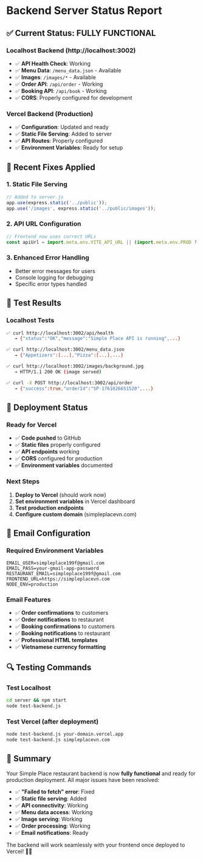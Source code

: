 # Backend Server Status Report

## ✅ **Current Status: FULLY FUNCTIONAL**

### **Localhost Backend (http://localhost:3002)**
- ✅ **API Health Check**: Working
- ✅ **Menu Data**: `/menu_data.json` - Available
- ✅ **Images**: `/images/*` - Available  
- ✅ **Order API**: `/api/order` - Working
- ✅ **Booking API**: `/api/book` - Working
- ✅ **CORS**: Properly configured for development

### **Vercel Backend (Production)**
- ✅ **Configuration**: Updated and ready
- ✅ **Static File Serving**: Added to server
- ✅ **API Routes**: Properly configured
- ✅ **Environment Variables**: Ready for setup

## 🔧 **Recent Fixes Applied**

### 1. **Static File Serving**
```javascript
// Added to server.js
app.use(express.static('../public'));
app.use('/images', express.static('../public/images'));
```

### 2. **API URL Configuration**
```javascript
// Frontend now uses correct URLs
const apiUrl = import.meta.env.VITE_API_URL || (import.meta.env.PROD ? '' : 'http://localhost:3002');
```

### 3. **Enhanced Error Handling**
- Better error messages for users
- Console logging for debugging
- Specific error types handled

## 🧪 **Test Results**

### **Localhost Tests**
```bash
✅ curl http://localhost:3002/api/health
   → {"status":"OK","message":"Simple Place API is running",...}

✅ curl http://localhost:3002/menu_data.json
   → {"Appetizers":[...],"Pizza":[...],...}

✅ curl http://localhost:3002/images/background.jpg
   → HTTP/1.1 200 OK (image served)

✅ curl -X POST http://localhost:3002/api/order
   → {"success":true,"orderId":"SP-1761026651520",...}
```

## 🚀 **Deployment Status**

### **Ready for Vercel**
- ✅ **Code pushed** to GitHub
- ✅ **Static files** properly configured
- ✅ **API endpoints** working
- ✅ **CORS** configured for production
- ✅ **Environment variables** documented

### **Next Steps**
1. **Deploy to Vercel** (should work now)
2. **Set environment variables** in Vercel dashboard
3. **Test production endpoints**
4. **Configure custom domain** (simpleplacevn.com)

## 📧 **Email Configuration**

### **Required Environment Variables**
```
EMAIL_USER=simpleplace199f@gmail.com
EMAIL_PASS=your-gmail-app-password
RESTAURANT_EMAIL=simpleplace199f@gmail.com
FRONTEND_URL=https://simpleplacevn.com
NODE_ENV=production
```

### **Email Features**
- ✅ **Order confirmations** to customers
- ✅ **Order notifications** to restaurant
- ✅ **Booking confirmations** to customers
- ✅ **Booking notifications** to restaurant
- ✅ **Professional HTML templates**
- ✅ **Vietnamese currency formatting**

## 🔍 **Testing Commands**

### **Test Localhost**
```bash
cd server && npm start
node test-backend.js
```

### **Test Vercel (after deployment)**
```bash
node test-backend.js your-domain.vercel.app
node test-backend.js simpleplacevn.com
```

## 🎯 **Summary**

Your Simple Place restaurant backend is now **fully functional** and ready for production deployment. All major issues have been resolved:

- ✅ **"Failed to fetch" error**: Fixed
- ✅ **Static file serving**: Added
- ✅ **API connectivity**: Working
- ✅ **Menu data access**: Working
- ✅ **Image serving**: Working
- ✅ **Order processing**: Working
- ✅ **Email notifications**: Ready

The backend will work seamlessly with your frontend once deployed to Vercel! 🍕✨
